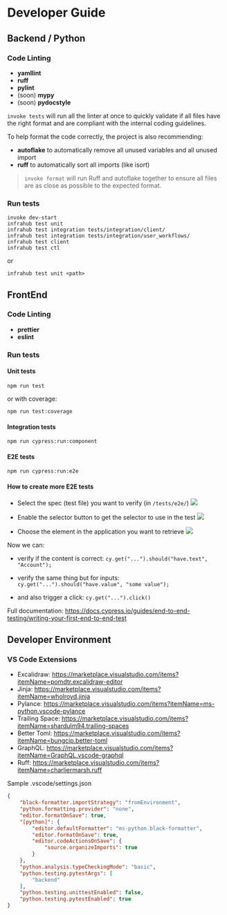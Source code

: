 
# Developer Guide

## Backend / Python

### Code Linting

- **yamllint**
- **ruff**
- **pylint**
- (soon) **mypy**
- (soon) **pydocstyle**

`invoke tests` will run all the linter at once to quickly validate if all files have the right format and are compliant with the internal coding guidelines.

To help format the code correctly, the project is also recommending:
- **autoflake** to automatically remove all unused variables and all unused import
- **ruff** to automatically sort all imports (like isort)

> `invoke format` will run Ruff and autoflake together to ensure all files are as close as possible to the expected format.


### Run tests

```shell
invoke dev-start
infrahub test unit
infrahub test integration tests/integration/client/
infrahub test integration tests/integration/user_workflows/
infrahub test client
infrahub test ctl
```
or
```shell
infrahub test unit <path>
```


## FrontEnd

### Code Linting
- **prettier**
- **eslint**

### Run tests

#### Unit tests
```
npm run test
```

or with coverage:
```
npm run test:coverage
```

#### Integration tests
```
npm run cypress:run:component
```

#### E2E tests

```
npm run cypress:run:e2e
```

#### How to create more E2E tests

- Select the spec (test file) you want to verify (in `/tests/e2e/`)
![](../media/tests/cypress_e2e_1.png)

- Enable the selector button to get the selector to use in the test
![](../media/tests/cypress_e2e_2.png)

- Choose the element in the application you want to retrieve
![](../media/tests/cypress_e2e_3.png)

Now we can:
- verify if the content is correct:
```cy.get("...").should("have.text", "Account");```

- verify the same thing but for inputs:
```cy.get("...").should("have.value", "some value");```

- and also trigger a click:
```cy.get("...").click()```

Full documentation: https://docs.cypress.io/guides/end-to-end-testing/writing-your-first-end-to-end-test

## Developer Environment

### VS Code Extensions

- Excalidraw: https://marketplace.visualstudio.com/items?itemName=pomdtr.excalidraw-editor
- Jinja: https://marketplace.visualstudio.com/items?itemName=wholroyd.jinja
- Pylance: https://marketplace.visualstudio.com/items?itemName=ms-python.vscode-pylance
- Trailing Space: https://marketplace.visualstudio.com/items?itemName=shardulm94.trailing-spaces
- Better Toml: https://marketplace.visualstudio.com/items?itemName=bungcip.better-toml
- GraphQL: https://marketplace.visualstudio.com/items?itemName=GraphQL.vscode-graphql
- Ruff: https://marketplace.visualstudio.com/items?itemName=charliermarsh.ruff

Sample .vscode/settings.json

```json
{
    "black-formatter.importStrategy": "fromEnvironment",
    "python.formatting.provider": "none",
    "editor.formatOnSave": true,
    "[python]": {
        "editor.defaultFormatter": "ms-python.black-formatter",
        "editor.formatOnSave": true,
        "editor.codeActionsOnSave": {
            "source.organizeImports": true
        }
    },
    "python.analysis.typeCheckingMode": "basic",
    "python.testing.pytestArgs": [
        "backend"
    ],
    "python.testing.unittestEnabled": false,
    "python.testing.pytestEnabled": true
}
```